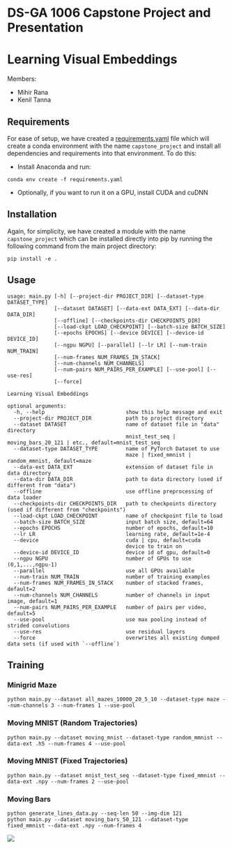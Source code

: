# DS-GA 1006 Capstone Project and Presentation

# Learning Visual Embeddings
Members:
  - Mihir Rana
  - Kenil Tanna


## Requirements
For ease of setup, we have created a [requirements.yaml](https://github.com/NYU-CDS-Capstone-Project/learning_visual_embeddings/blob/master/requirements.yaml) file which will create a conda environment with the name `capstone_project` and install all dependencies and requirements into that environment. To do this:
  - Install Anaconda and run:
```
conda env create -f requirements.yaml
```
  - Optionally, if you want to run it on a GPU, install CUDA and cuDNN

## Installation
Again, for simplicity, we have created a module with the name `capstone_project` which can be installed directly into pip by running the following command from the main project directory:
```
pip install -e .
```

## Usage
```
usage: main.py [-h] [--project-dir PROJECT_DIR] [--dataset-type DATASET_TYPE]
               [--dataset DATASET] [--data-ext DATA_EXT] [--data-dir DATA_DIR]
               [--offline] [--checkpoints-dir CHECKPOINTS_DIR]
               [--load-ckpt LOAD_CHECKPOINT] [--batch-size BATCH_SIZE]
               [--epochs EPOCHS] [--device DEVICE] [--device-id DEVICE_ID]
               [--ngpu NGPU] [--parallel] [--lr LR] [--num-train NUM_TRAIN]
               [--num-frames NUM_FRAMES_IN_STACK]
               [--num-channels NUM_CHANNELS]
               [--num-pairs NUM_PAIRS_PER_EXAMPLE] [--use-pool] [--use-res]
               [--force]

Learning Visual Embeddings

optional arguments:
  -h, --help                          show this help message and exit
  --project-dir PROJECT_DIR           path to project directory
  --dataset DATASET                   name of dataset file in "data" directory
                                      mnist_test_seq | moving_bars_20_121 | etc., default=mnist_test_seq
  --dataset-type DATASET_TYPE         name of PyTorch Dataset to use
                                      maze | fixed_mmnist | random_mmnist, default=maze
  --data-ext DATA_EXT                 extension of dataset file in data directory
  --data-dir DATA_DIR                 path to data directory (used if different from "data")
  --offline                           use offline preprocessing of data loader
  --checkpoints-dir CHECKPOINTS_DIR   path to checkpoints directory (used if different from "checkpoints")
  --load-ckpt LOAD_CHECKPOINT         name of checkpoint file to load
  --batch-size BATCH_SIZE             input batch size, default=64
  --epochs EPOCHS                     number of epochs, default=10
  --lr LR                             learning rate, default=1e-4
  --device                            cuda | cpu, default=cuda
                                      device to train on
  --device-id DEVICE_ID               device id of gpu, default=0
  --ngpu NGPU                         number of GPUs to use (0,1,...,ngpu-1)
  --parallel                          use all GPUs available
  --num-train NUM_TRAIN               number of training examples
  --num-frames NUM_FRAMES_IN_STACK    number of stacked frames, default=2
  --num-channels NUM_CHANNELS         number of channels in input image, default=1
  --num-pairs NUM_PAIRS_PER_EXAMPLE   number of pairs per video, default=5
  --use-pool                          use max pooling instead of strided convolutions
  --use-res                           use residual layers
  --force                             overwrites all existing dumped data sets (if used with `--offline`)
```


## Training

### Minigrid Maze
```
python main.py --dataset all_mazes_10000_20_5_10 --dataset-type maze --num-channels 3 --num-frames 1 --use-pool
```

### Moving MNIST (Random Trajectories)
```
python main.py --dataset moving_mnist --dataset-type random_mmnist --data-ext .h5 --num-frames 4 --use-pool
```

### Moving MNIST (Fixed Trajectories)
```
python main.py --dataset mnist_test_seq --dataset-type fixed_mmnist --data-ext .npy --num-frames 2 --use-pool
```

### Moving Bars
```
python generate_lines_data.py --seq-len 50 --img-dim 121
python main.py --dataset moving_bars_50_121 --dataset-type fixed_mmnist --data-ext .npy --num-frames 4
```

![](https://github.com/NYU-CDS-Capstone-Project/learning_visual_embeddings/blob/master/deliverables/mazes.gif)
